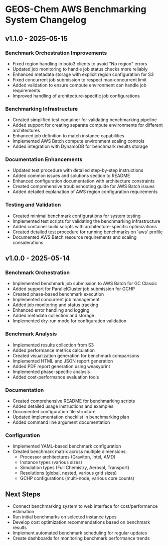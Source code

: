 # GEOS-Chem AWS Benchmarking System Changelog

## v1.1.0 - 2025-05-15

### Benchmark Orchestration Improvements

- Fixed region handling in boto3 clients to avoid "No region" errors
- Updated job monitoring to handle job status checks more reliably
- Enhanced metadata storage with explicit region configuration for S3
- Fixed concurrent job submission to respect max-concurrent limit
- Added validation to ensure compute environment can handle job requirements
- Improved handling of architecture-specific job configurations

### Benchmarking Infrastructure

- Created simplified test container for validating benchmarking pipeline
- Added support for creating separate compute environments for different architectures
- Enhanced job definition to match instance capabilities
- Implemented AWS Batch compute environment scaling controls
- Added integration with DynamoDB for benchmark results storage

### Documentation Enhancements

- Updated test procedure with detailed step-by-step instructions
- Added common issues and solutions section to README
- Enhanced configuration documentation with architecture constraints
- Created comprehensive troubleshooting guide for AWS Batch issues
- Added detailed explanation of AWS region configuration requirements

### Testing and Validation

- Created minimal benchmark configurations for system testing
- Implemented test scripts for validating the benchmarking infrastructure
- Added container build scripts with architecture-specific optimizations
- Created detailed test procedure for running benchmarks on 'aws' profile
- Documented AWS Batch resource requirements and scaling considerations

## v1.0.0 - 2025-05-14

### Benchmark Orchestration

- Implemented benchmark job submission to AWS Batch for GC Classic
- Added support for ParallelCluster job submission for GCHP
- Created phase-based benchmark execution
- Implemented concurrent job management
- Added job monitoring and status tracking
- Enhanced error handling and logging
- Added metadata collection and storage
- Implemented dry-run mode for configuration validation

### Benchmark Analysis

- Implemented results collection from S3
- Added performance metrics calculation
- Created visualization generation for benchmark comparisons
- Implemented HTML and JSON report generation
- Added PDF report generation using weasyprint
- Implemented phase-specific analysis
- Added cost-performance evaluation tools

### Documentation

- Created comprehensive README for benchmarking scripts
- Added detailed usage instructions and examples
- Documented configuration file structure
- Updated implementation checklist in benchmarking plan
- Added command line argument documentation

### Configuration

- Implemented YAML-based benchmark configuration
- Created benchmark matrix across multiple dimensions:
  - Processor architectures (Graviton, Intel, AMD)
  - Instance types (various sizes)
  - Simulation types (Full Chemistry, Aerosol, Transport)
  - Resolutions (global, nested, various grid sizes)
  - GCHP configurations (multi-node, various core counts)

## Next Steps

- Connect benchmarking system to web interface for cost/performance estimation
- Run initial benchmarks on selected instance types
- Develop cost optimization recommendations based on benchmark results
- Implement automated benchmark scheduling for regular updates
- Create dashboards for monitoring benchmark performance trends